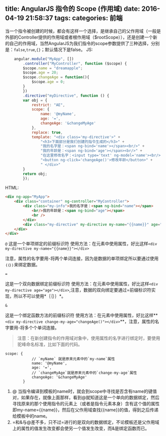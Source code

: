 title: AngularJS 指令的 Scope (作用域)
date: 2016-04-19 21:58:37
tags:
categories: 前端
---
当一个指令被创建的时候，都会有这样一个选择，是继承自己的父作用域（一般是外部的Controller提供的作用域或者根作用域（$rootScope）），还是创建一个新的自己的作用域，当然AngularJS为我们指令的scope参数提供了三种选择，分别是：`false`,`true`,`{}`；默认情况下是false。
JS:
```javascript
    angular.module("MyApp", [])
        .controller("MyController", function ($scope) {
        $scope.name = "dreamapple";
        $scope.age = 20;
        $scope.changeAge = function(){
            $scope.age = 0;
        }
        })
        .directive("myDirective", function () {
        var obj = {
            restrict: "AE",
            scope: {
                name: '@myName',
                age: '=',
                changeAge: '&changeMyAge'
            },
            replace: true,
            template: "<div class='my-directive'>" +
                "<h3>下面部分是我们创建的指令生成的</h3>" +
                "我的名字是：<span ng-bind='name'></span><br/>" +
                "我的年龄是：<span ng-bind='age'></span><br/>" +
                "在这里修改名字：<input type='text' ng-model='name'><br/>" +
                "<button ng-click='changeAge()'>修改年龄</button>" +
                " </div>"
        }
        return obj;
        });
```

HTML:
```html
<div ng-app="MyApp">
    <div class="container" ng-controller="MyController">
        <div class="my-info">我的名字是：<span ng-bind="name"></span>
            <br/>我的年龄是：<span ng-bind="age"></span>
            <br />
        </div>
        <div class="my-directive" my-directive my-name="{{name}}" age="age"  change-my-age="changeAge()"></div>
    </div>
</div>
```

`@`
这是一个单项绑定的前缀标识符
使用方法：在元素中使用属性，好比这样`<div my-directive my-name="{{name}}"></div>`

注意，属性的名字要用-将两个单词连接，因为是数据的单项绑定所以要通过使用`｛｛｝｝`来绑定数据。


`=`

这是一个双向数据绑定前缀标识符
使用方法：在元素中使用属性，好比这样`<div my-directive age="age"></div>`,注意，数据的双向绑定要通过=前缀标识符实现，所以不可以使用*｛｛｝｝*。

`&`

这是一个绑定函数方法的前缀标识符
使用方法：在元素中使用属性，好比这样**`<div my-directive change-my-age="changeAge()"></div>`**，注意，属性的名字要用-将多个个单词连接。

>注意：在新创建指令的作用域对象中，使用属性的名字进行绑定时，要使用驼峰命名标准，比如下面的代码。


```
scope: {
            // `myName` 就是原来元素中的`my-name`属性
            name: '@myName', 
            age: '=',
            // `changeMyAge`就是原来元素中的`change-my-age`属性
            changeAge: '&changeMyAge' 
        }
```


1.  @ 当指令编译到模板的name时，就会到scope中寻找是否含有name的键值对，如果存在，就像上面那样，看到@就知道这是一个单向的数据绑定，然后寻找原来的那个使用指令的元素上（或者是指令元素本身）含有这个值的属性即my-name={{name}}，然后在父作用域查找{{name}}的值，得到之后传递给模板中的name。
2.  =和&与@差不多，只不过=进行的是双向的数据绑定，不论模板还是父作用域上的属性的值发生改变都会使另一个值发生改变，而&是绑定函数而已。

